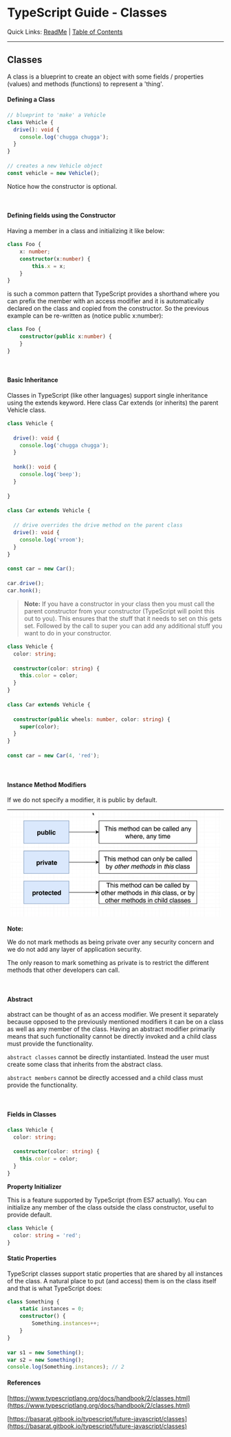 # TypeScript Guide - Classes
Quick Links: [ReadMe](../README.md) | [Table of Contents](./docs/00-index.md)

---

## Classes

A class is a blueprint to create an object with some fields / properties (values) and methods (functions) to represent a 'thing'.


#### Defining a Class

```ts
// blueprint to 'make' a Vehicle
class Vehicle {
  drive(): void {
    console.log('chugga chugga');
  }
}

// creates a new Vehicle object
const vehicle = new Vehicle();
```

Notice how the constructor is optional.

<br />

#### Defining fields using the Constructor

Having a member in a class and initializing it like below:

```ts
class Foo {
    x: number;
    constructor(x:number) {
        this.x = x;
    }
}
```

is such a common pattern that TypeScript provides a shorthand where you can prefix the member with an access modifier and it is automatically declared on the class and copied from the constructor. So the previous example can be re-written as (notice public x:number):

```ts
class Foo {
    constructor(public x:number) {
    }
}
```

<br />

#### Basic Inheritance

Classes in TypeScript (like other languages) support single inheritance using the extends keyword.
Here class Car extends (or inherits) the parent Vehicle class.

```ts
class Vehicle {

  drive(): void {
    console.log('chugga chugga');
  }

  honk(): void {
    console.log('beep');
  }

}

class Car extends Vehicle {

  // drive overrides the drive method on the parent class
  drive(): void {
    console.log('vroom');
  }
}

const car = new Car();

car.drive();
car.honk();

```

> **Note:**
If you have a constructor in your class then you must call the parent constructor from your constructor (TypeScript will point this out to you). This ensures that the stuff that it needs to set on this gets set.
Followed by the call to super you can add any additional stuff you want to do in your constructor.

```ts
class Vehicle {
  color: string;

  constructor(color: string) {
    this.color = color;
  }
}

class Car extends Vehicle {

  constructor(public wheels: number, color: string) {
    super(color);
  }
}

const car = new Car(4, 'red');
```

<br />

#### Instance Method Modifiers

If we do not specify a modifier, it is public by default.

|![](./screenshots/09-instance-method-modifiers.png)
|--

**Note:**

We do not mark methods as being private over any security concern and we do not add any layer of application security. 

The only reason to mark something as private is to restrict the different methods that other developers can call.

<br />

#### Abstract

abstract can be thought of as an access modifier. We present it separately because opposed to the previously mentioned modifiers it can be on a class as well as any member of the class. Having an abstract modifier primarily means that such functionality cannot be directly invoked and a child class must provide the functionality.

`abstract classes` cannot be directly instantiated. Instead the user must create some class that inherits from the abstract class.

`abstract members` cannot be directly accessed and a child class must provide the functionality.


<br />

#### Fields in Classes

```ts
class Vehicle {
  color: string;

  constructor(color: string) {
    this.color = color;
  }
}
```

**Property Initializer**

This is a feature supported by TypeScript (from ES7 actually). You can initialize any member of the class outside the class constructor, useful to provide default.

```ts
class Vehicle {
  color: string = 'red';
}
```

#### Static Properties

TypeScript classes support static properties that are shared by all instances of the class. A natural place to put (and access) them is on the class itself and that is what TypeScript does:

```ts
class Something {
    static instances = 0;
    constructor() {
        Something.instances++;
    }
}

var s1 = new Something();
var s2 = new Something();
console.log(Something.instances); // 2
```


#### References

[https://www.typescriptlang.org/docs/handbook/2/classes.html](https://www.typescriptlang.org/docs/handbook/2/classes.html)

[https://basarat.gitbook.io/typescript/future-javascript/classes](https://basarat.gitbook.io/typescript/future-javascript/classes)